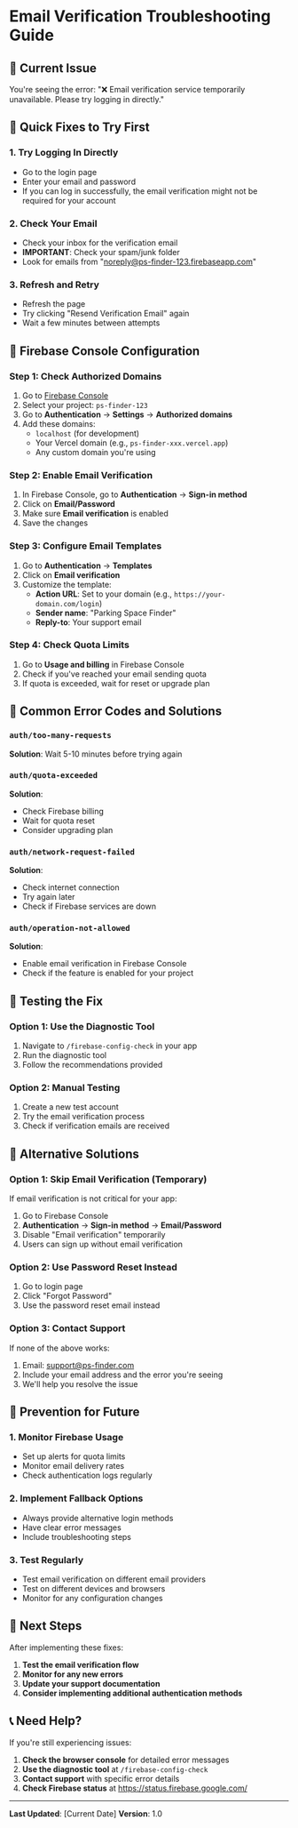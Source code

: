# Email Verification Troubleshooting Guide

## 🚨 Current Issue
You're seeing the error: "❌ Email verification service temporarily unavailable. Please try logging in directly."

## 🔧 Quick Fixes to Try First

### 1. **Try Logging In Directly**
- Go to the login page
- Enter your email and password
- If you can log in successfully, the email verification might not be required for your account

### 2. **Check Your Email**
- Check your inbox for the verification email
- **IMPORTANT**: Check your spam/junk folder
- Look for emails from "noreply@ps-finder-123.firebaseapp.com"

### 3. **Refresh and Retry**
- Refresh the page
- Try clicking "Resend Verification Email" again
- Wait a few minutes between attempts

## 🔧 Firebase Console Configuration

### Step 1: Check Authorized Domains
1. Go to [Firebase Console](https://console.firebase.google.com/)
2. Select your project: `ps-finder-123`
3. Go to **Authentication** → **Settings** → **Authorized domains**
4. Add these domains:
   - `localhost` (for development)
   - Your Vercel domain (e.g., `ps-finder-xxx.vercel.app`)
   - Any custom domain you're using

### Step 2: Enable Email Verification
1. In Firebase Console, go to **Authentication** → **Sign-in method**
2. Click on **Email/Password**
3. Make sure **Email verification** is enabled
4. Save the changes

### Step 3: Configure Email Templates
1. Go to **Authentication** → **Templates**
2. Click on **Email verification**
3. Customize the template:
   - **Action URL**: Set to your domain (e.g., `https://your-domain.com/login`)
   - **Sender name**: "Parking Space Finder"
   - **Reply-to**: Your support email

### Step 4: Check Quota Limits
1. Go to **Usage and billing** in Firebase Console
2. Check if you've reached your email sending quota
3. If quota is exceeded, wait for reset or upgrade plan

## 🔧 Common Error Codes and Solutions

### `auth/too-many-requests`
**Solution**: Wait 5-10 minutes before trying again

### `auth/quota-exceeded`
**Solution**: 
- Check Firebase billing
- Wait for quota reset
- Consider upgrading plan

### `auth/network-request-failed`
**Solution**:
- Check internet connection
- Try again later
- Check if Firebase services are down

### `auth/operation-not-allowed`
**Solution**:
- Enable email verification in Firebase Console
- Check if the feature is enabled for your project

## 🔧 Testing the Fix

### Option 1: Use the Diagnostic Tool
1. Navigate to `/firebase-config-check` in your app
2. Run the diagnostic tool
3. Follow the recommendations provided

### Option 2: Manual Testing
1. Create a new test account
2. Try the email verification process
3. Check if verification emails are received

## 🔧 Alternative Solutions

### Option 1: Skip Email Verification (Temporary)
If email verification is not critical for your app:
1. Go to Firebase Console
2. **Authentication** → **Sign-in method** → **Email/Password**
3. Disable "Email verification" temporarily
4. Users can sign up without email verification

### Option 2: Use Password Reset Instead
1. Go to login page
2. Click "Forgot Password"
3. Use the password reset email instead

### Option 3: Contact Support
If none of the above works:
1. Email: support@ps-finder.com
2. Include your email address and the error you're seeing
3. We'll help you resolve the issue

## 🔧 Prevention for Future

### 1. Monitor Firebase Usage
- Set up alerts for quota limits
- Monitor email delivery rates
- Check authentication logs regularly

### 2. Implement Fallback Options
- Always provide alternative login methods
- Have clear error messages
- Include troubleshooting steps

### 3. Test Regularly
- Test email verification on different email providers
- Test on different devices and browsers
- Monitor for any configuration changes

## 🚀 Next Steps

After implementing these fixes:

1. **Test the email verification flow**
2. **Monitor for any new errors**
3. **Update your support documentation**
4. **Consider implementing additional authentication methods**

## 📞 Need Help?

If you're still experiencing issues:

1. **Check the browser console** for detailed error messages
2. **Use the diagnostic tool** at `/firebase-config-check`
3. **Contact support** with specific error details
4. **Check Firebase status** at https://status.firebase.google.com/

---

**Last Updated**: [Current Date]
**Version**: 1.0 